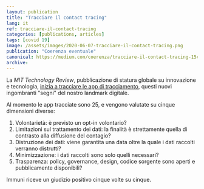 ```yaml
---
layout: publication
title: "Tracciare il contact tracing"
lang: it
ref: tracciare-il-contact-tracing
categories: [publications, articles]
tags: [covid 19]
image: /assets/images/2020-06-07-tracciare-il-contact-tracing.png
publication: "Coerenza eventuale"
canonical: https://medium.com/coerenza/tracciare-il-contact-tracing-15cac500ff7e
archive:
---
```


La *MIT Technology Review*, pubblicazione di statura globale su innovazione e tecnologia, [inizia a tracciare le app di tracciamento](https://www.technologyreview.com/2020/05/07/1000961/launching-mittr-covid-tracing-tracker/), questi nuovi ingombranti "segni" del nostro landmark digitale.

Al momento le app tracciate sono 25, e vengono valutate su cinque dimensioni diverse:

1.  Volontarietà: è previsto un opt-in volontario?
2.  Limitazioni sul trattamento dei dati: la finalità è strettamente quella di contrasto alla diffusione del contagio?
3.  Distruzione dei dati: viene garantita una data oltre la quale i dati raccolti verranno distrutti?
4.  Minimizzazione: i dati raccolti sono solo quelli necessari?
5.  Trasparenza: policy, governance, design, codice sorgente sono aperti e pubblicamente disponibili?

Immuni riceve un giudizio positivo cinque volte su cinque.
